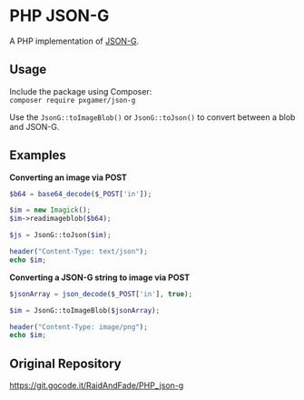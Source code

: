 # PHP JSON-G

A PHP implementation of [JSON-G](https://github.com/Roadcrosser/JSON-G).

## Usage

Include the package using Composer:  
`composer require pxgamer/json-g`

Use the `JsonG::toImageBlob()` or `JsonG::toJson()` to convert between a blob and JSON-G.

## Examples

**Converting an image via POST**
```php
$b64 = base64_decode($_POST['in']);

$im = new Imagick();
$im->readimageblob($b64);

$js = JsonG::toJson($im);

header("Content-Type: text/json");
echo $im;
```

**Converting a JSON-G string to image via POST**
```php
$jsonArray = json_decode($_POST['in'], true);

$im = JsonG::toImageBlob($jsonArray);

header("Content-Type: image/png");
echo $im;
```

## Original Repository

https://git.gocode.it/RaidAndFade/PHP_json-g

